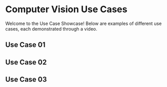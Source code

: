 # Computer Vision Use Cases

Welcome to the Use Case Showcase! Below are examples of different use cases, each demonstrated through a video.

## Use Case 01
## Use Case 02
## Use Case 03
